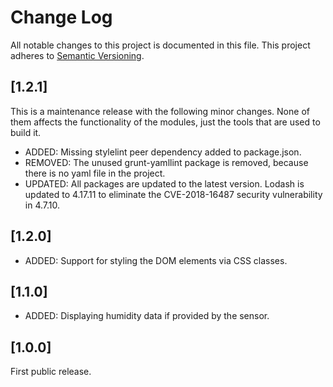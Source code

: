 # Change Log

All notable changes to this project is documented in this file.
This project adheres to [Semantic Versioning](http://semver.org/).

## [1.2.1]

This is a maintenance release with the following minor changes. None of them affects the functionality of the modules, just the tools that are used to build it.
- ADDED: Missing stylelint peer dependency added to package.json.
- REMOVED: The unused grunt-yamllint package is removed, because there is no yaml file in the project.
- UPDATED: All packages are updated to the latest version. Lodash is updated to 4.17.11 to eliminate the CVE-2018-16487 security vulnerability in 4.7.10.

## [1.2.0]

- ADDED: Support for styling the DOM elements via CSS classes.

## [1.1.0]

- ADDED: Displaying humidity data if provided by the sensor.

## [1.0.0]

First public release.
